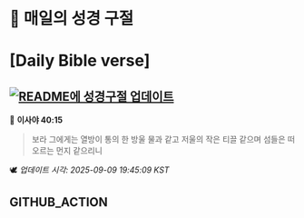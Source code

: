 # 🙏 매일의 성경 구절
# [Daily Bible verse]
## [![README에 성경구절 업데이트](https://github.com/DONGSUKA/first_test/actions/workflows/update-readme-bible.yml/badge.svg)](https://github.com/DONGSUKA/first_test/actions/workflows/update-readme-bible.yml)
<!-- START_BIBLE_VERSE -->
📖 **이사야 40:15**
> 보라 그에게는 열방이 통의 한 방울 물과 같고 저울의 작은 티끌 같으며 섬들은 떠오르는 먼지 같으리니

🕊️ _업데이트 시각: 2025-09-09 19:45:09 KST_
  <!-- END_BIBLE_VERSE -->
## GITHUB_ACTION
